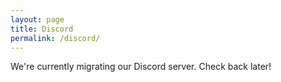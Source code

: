 ```yaml
---
layout: page
title: Discord
permalink: /discord/
---
```

We're currently migrating our Discord server. Check back later! 
